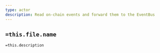 ```yaml
---
type: actor
description: Read on-chain events and forward them to the EventBus
---
```

## `=this.file.name`

`=this.description`
